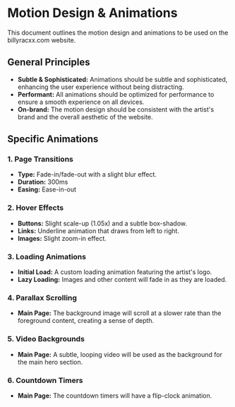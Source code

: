 # Motion Design & Animations

This document outlines the motion design and animations to be used on the billyracxx.com website.

## General Principles

*   **Subtle & Sophisticated:** Animations should be subtle and sophisticated, enhancing the user experience without being distracting.
*   **Performant:** All animations should be optimized for performance to ensure a smooth experience on all devices.
*   **On-brand:** The motion design should be consistent with the artist's brand and the overall aesthetic of the website.

## Specific Animations

### 1. Page Transitions

*   **Type:** Fade-in/fade-out with a slight blur effect.
*   **Duration:** 300ms
*   **Easing:** Ease-in-out

### 2. Hover Effects

*   **Buttons:** Slight scale-up (1.05x) and a subtle box-shadow.
*   **Links:** Underline animation that draws from left to right.
*   **Images:** Slight zoom-in effect.

### 3. Loading Animations

*   **Initial Load:** A custom loading animation featuring the artist's logo.
*   **Lazy Loading:** Images and other content will fade in as they are loaded.

### 4. Parallax Scrolling

*   **Main Page:** The background image will scroll at a slower rate than the foreground content, creating a sense of depth.

### 5. Video Backgrounds

*   **Main Page:** A subtle, looping video will be used as the background for the main hero section.

### 6. Countdown Timers

*   **Main Page:** The countdown timers will have a flip-clock animation.